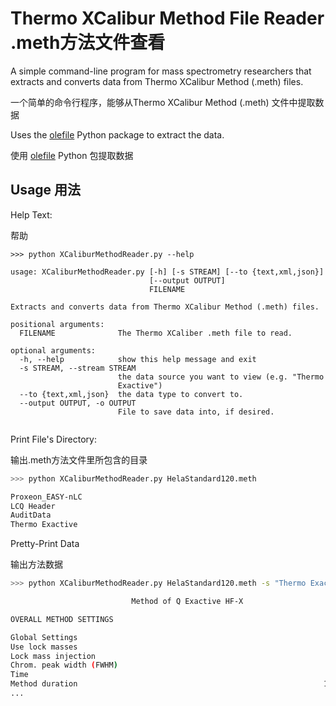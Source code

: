 # Thermo XCalibur Method File Reader  .meth方法文件查看

A simple command-line program for mass spectrometry researchers that extracts and converts data from Thermo XCalibur Method (.meth) files.

一个简单的命令行程序，能够从Thermo XCalibur Method (.meth) 文件中提取数据

Uses the [olefile](https://olefile.readthedocs.io/en/latest/Howto.html) Python package to extract the data.

使用 [olefile](https://olefile.readthedocs.io/en/latest/Howto.html) Python 包提取数据

## Usage  用法

Help Text:

帮助
```
>>> python XCaliburMethodReader.py --help

usage: XCaliburMethodReader.py [-h] [-s STREAM] [--to {text,xml,json}]
                               [--output OUTPUT]
                               FILENAME

Extracts and converts data from Thermo XCalibur Method (.meth) files.

positional arguments:
  FILENAME              The Thermo XCaliber .meth file to read.

optional arguments:
  -h, --help            show this help message and exit
  -s STREAM, --stream STREAM
                        the data source you want to view (e.g. "Thermo
                        Exactive")
  --to {text,xml,json}  the data type to convert to.
  --output OUTPUT, -o OUTPUT
                        File to save data into, if desired.


```

Print File's Directory:

输出.meth方法文件里所包含的目录
```bash
>>> python XCaliburMethodReader.py HelaStandard120.meth

Proxeon_EASY-nLC
LCQ Header
AuditData
Thermo Exactive
```

Pretty-Print Data

输出方法数据
```bash
>>> python XCaliburMethodReader.py HelaStandard120.meth -s "Thermo Exactive"

                           Method of Q Exactive HF-X

OVERALL METHOD SETTINGS

Global Settings
Use lock masses                                                         best
Lock mass injection                                                        ―
Chrom. peak width (FWHM)                                                  15 s
Time
Method duration                                                       120.00 min
...
```

